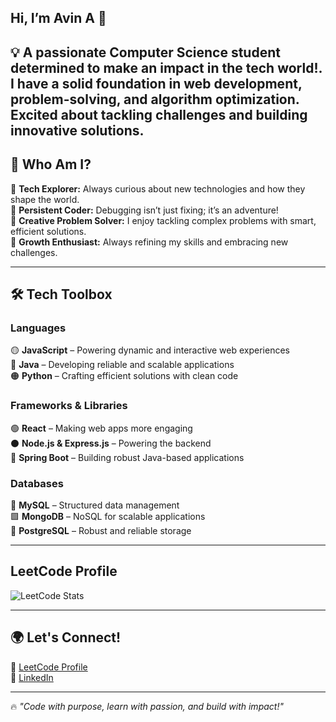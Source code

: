 Hi, I’m Avin  A 👋  
---
💡 A passionate Computer Science student determined to make an impact in the tech world!.
I have a solid foundation in web development, problem-solving, and algorithm optimization. Excited about tackling challenges and building innovative solutions.
---


## 🌟 Who Am I?  
🔹 **Tech Explorer:** Always curious about new technologies and how they shape the world.  
🔹 **Persistent Coder:** Debugging isn’t just fixing; it’s an adventure!  
🔹 **Creative Problem Solver:** I enjoy tackling complex problems with smart, efficient solutions.  
🔹 **Growth Enthusiast:** Always refining my skills and embracing new challenges.

---
## 🛠️ Tech Toolbox  

### **Languages**  
🟡 **JavaScript** – Powering dynamic and interactive web experiences  
🔵 **Java** – Developing reliable and scalable applications  
🟠 **Python** – Crafting efficient solutions with clean code  

### **Frameworks & Libraries**  
🟢 **React** – Making web apps more engaging  
⚫ **Node.js & Express.js** – Powering the backend  
🔵 **Spring Boot** – Building robust Java-based applications



### **Databases**  
🔷 **MySQL** – Structured data management  
🟩 **MongoDB** – NoSQL for scalable applications  
🔵 **PostgreSQL** – Robust and reliable storage  

---
## LeetCode Profile
![LeetCode Stats](https://leetcard.jacoblin.cool/avin2005?theme=dark&font=Noto%20Sans%20Osage)

---
## 🌍 Let's Connect!  
📌 [LeetCode Profile](https://leetcode.com/u/avin2005/)  
📌 [LinkedIn](https://www.linkedin.com/in/avin4599/)  

---

🔥 _"Code with purpose, learn with passion, and build with impact!"_  
